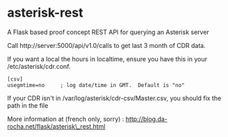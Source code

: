 # asterisk-rest
A Flask based proof concept REST API for querying an Asterisk server

Call http://server:5000/api/v1.0/calls to get last 3 month of CDR data.

If you want a local the hours in localtime, ensure you have this in your  /etc/asterisk/cdr.conf.
```
[csv]
usegmtime=no     ; log date/time in GMT.  Default is "no"
```

If your CDR isn't in /var/log/asterisk/cdr-csv/Master.csv, you should fix the path in the file

More information at (french only, sorry) : http://blog.da-rocha.net/flask/asterisk\_rest.html
